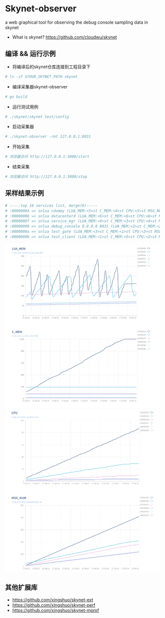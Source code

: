 # Skynet-observer
a web graphical tool for observing the debug console sampling data in skynet
* What is skynet? https://github.com/cloudwu/skynet

## 编译 && 运行示例
* 将编译后的skynet仓库连接到工程目录下
```bash
# ln -sf $YOUR_SKYNET_PATH skynet
```
* 编译采集器skynet-observer
```bash
# go build
```
* 运行测试用例
```bash
# ./skynet/skynet test/config
```
* 启动采集器
```bash
# ./skynet-observer -rmt 127.0.0.1:8031
```
* 开始采集
```bash
# 浏览器访问 http://127.0.0.1:3000/start
```
* 结束采集
```bash
# 浏览器访问 http://127.0.0.1:3000/stop
```

## 采样结果示例
```bash
# -----top 10 services list, merge(6)-----
# :00000004 => snlua cdummy (LUA_MEM:<5>st C_MEM:<4>st CPU:<5>st MSG_NUM:<4>st MQ_LEN:<1>st )
# :00000006 => snlua datacenterd (LUA_MEM:<6>st C_MEM:<6>st CPU:<6>st MSG_NUM:<6>st MQ_LEN:<2>st )
# :00000007 => snlua service_mgr (LUA_MEM:<4>st C_MEM:<3>st CPU:<4>st MSG_NUM:<5>st MQ_LEN:<3>st )
# :00000009 => snlua debug_console 0.0.0.0 8031 (LUA_MEM:<2>st C_MEM:<2>st CPU:<1>st MSG_NUM:<1>st MQ_LEN:<4>st )
# :0000000a => snlua test_gate (LUA_MEM:<3>st C_MEM:<1>st CPU:<3>st MSG_NUM:<2>st MQ_LEN:<5>st )
# :0000000b => snlua test_client (LUA_MEM:<1>st C_MEM:<5>st CPU:<2>st MSG_NUM:<3>st MQ_LEN:<6>st )
```
![image](test/test_mem.png)
![image](test/test_cpu.png)

## 其他扩展库
* https://github.com/xingshuo/skynet-ext
* https://github.com/xingshuo/skynet-perf
* https://github.com/xingshuo/skynet-mprof